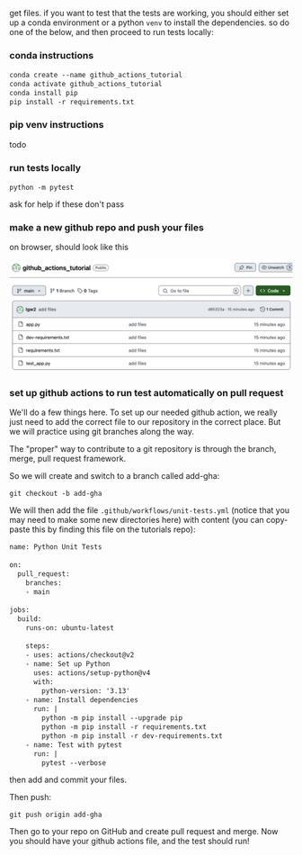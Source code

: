 get files. if you want to test that the tests are working, you should either set up a conda environment or a python `venv` to install the dependencies. so do one of the below, and then proceed to run tests locally:

### conda instructions

```
conda create --name github_actions_tutorial
conda activate github_actions_tutorial
conda install pip
pip install -r requirements.txt
```

### pip venv instructions

todo

### run tests locally

```
python -m pytest
```

ask for help if these don't pass

### make a new github repo and push your files

on browser, should look like this

![My image](images/files.png)

### set up github actions to run test automatically on pull request

We'll do a few things here. To set up our needed github action, we really just need to add the correct file to our repository in the correct place. But we will practice using git branches along the way.

The "proper" way to contribute to a git repository is through the branch, merge, pull request framework.

So we will create and switch to a branch called add-gha:
```
git checkout -b add-gha
```

We will then add the file `.github/workflows/unit-tests.yml` (notice that you may need to make some new directories here) with content (you can copy-paste this by finding this file on the tutorials repo):

```
name: Python Unit Tests

on:
  pull_request:
    branches:
    - main

jobs:
  build:
    runs-on: ubuntu-latest

    steps:
    - uses: actions/checkout@v2
    - name: Set up Python
      uses: actions/setup-python@v4
      with:
        python-version: '3.13'
    - name: Install dependencies
      run: |
        python -m pip install --upgrade pip
        python -m pip install -r requirements.txt
        python -m pip install -r dev-requirements.txt
    - name: Test with pytest
      run: |
        pytest --verbose
```

then add and commit your files.

Then push:

```
git push origin add-gha
```

Then go to your repo on GitHub and create pull request and merge. Now you should have your github actions file, and the test should run!

